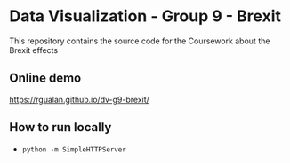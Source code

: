 # Data Visualization - Group 9 - Brexit

This repository contains the source code for the Coursework about the Brexit effects


## Online demo

https://rgualan.github.io/dv-g9-brexit/


## How to run locally

* `python -m SimpleHTTPServer`

